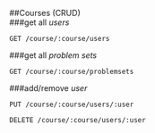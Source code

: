 ##Courses
(CRUD)  
###get all *users*  
```
GET /course/:course/users
```
###get all *problem sets*  
```
GET /course/:course/problemsets
```
###add/remove *user*  
```
PUT /course/:course/users/:user
```
```
DELETE /course/:course/users/:user
```